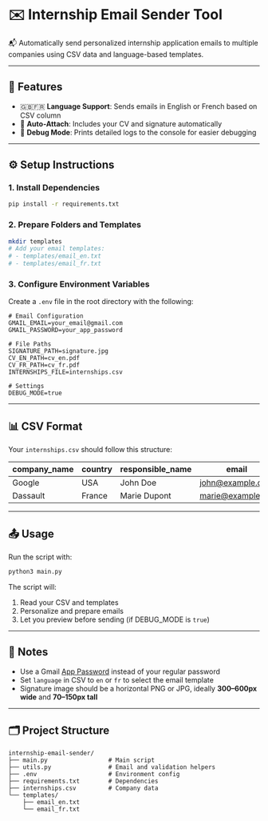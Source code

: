 # ✉️ Internship Email Sender Tool

📬 Automatically send personalized internship application emails to multiple companies using CSV data and language-based templates.

---

## 🚀 Features

- 🇬🇧🇫🇷 **Language Support**: Sends emails in English or French based on CSV column
- 📎 **Auto-Attach**: Includes your CV and signature automatically
- 🐛 **Debug Mode**: Prints detailed logs to the console for easier debugging

---

## ⚙️ Setup Instructions

### 1. Install Dependencies

```bash
pip install -r requirements.txt
```

### 2. Prepare Folders and Templates

```bash
mkdir templates
# Add your email templates:
# - templates/email_en.txt
# - templates/email_fr.txt
```

### 3. Configure Environment Variables

Create a `.env` file in the root directory with the following:

```env
# Email Configuration
GMAIL_EMAIL=your_email@gmail.com
GMAIL_PASSWORD=your_app_password

# File Paths
SIGNATURE_PATH=signature.jpg
CV_EN_PATH=cv_en.pdf
CV_FR_PATH=cv_fr.pdf
INTERNSHIPS_FILE=internships.csv

# Settings
DEBUG_MODE=true
```

---

## 📊 CSV Format

Your `internships.csv` should follow this structure:

| company_name | country | responsible_name | email            | language |
| ------------ | ------- | ---------------- | ---------------- | -------- |
| Google       | USA     | John Doe         | john@example.com | en       |
| Dassault     | France  | Marie Dupont     | marie@example.fr | fr       |

---

## 📤 Usage

Run the script with:

```bash
python3 main.py
```

The script will:

1. Read your CSV and templates
2. Personalize and prepare emails
3. Let you preview before sending (if DEBUG_MODE is `true`)

---

## 🧠 Notes

- Use a Gmail [App Password](https://support.google.com/accounts/answer/185833) instead of your regular password
- Set `language` in CSV to `en` or `fr` to select the email template
- Signature image should be a horizontal PNG or JPG, ideally **300–600px wide** and **70–150px tall**

---

## 🗂 Project Structure

```
internship-email-sender/
├── main.py                 # Main script
├── utils.py                # Email and validation helpers
├── .env                    # Environment config
├── requirements.txt        # Dependencies
├── internships.csv         # Company data
└── templates/
    ├── email_en.txt
    └── email_fr.txt
```
